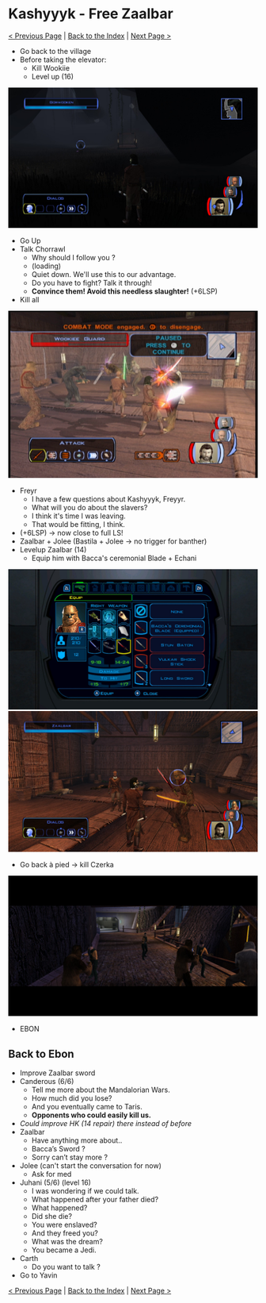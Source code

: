 # Kashyyyk - Free Zaalbar

[< Previous Page](055_Kashyyyk.md)
| [Back to the Index](./000_Index.md)
| [Next Page >](./059_YavinStation.md)

- Go back to the village
- Before taking the elevator:
    - Kill Wookiie
    - Level up (16)

![](../resources/images/switch/2022013012093600-B5D02A793ED06B4BA008125C7E302FC9.jpg)

- Go Up
- Talk Chorrawl
    - Why should I follow you ?
    - (loading)
    - Quiet down. We'll use this to our advantage.
    - Do you have to fight? Talk it through!
    - **Convince them! Avoid this needless slaughter!** (+6LSP)
- Kill all

![KOTOR Guide-8](../resources/images/screenshots/KOTOR%20Guide-8.png)

- Freyr
    - I have a few questions about Kashyyyk, Freyyr.
    - What will you do about the slavers?
    - I think it's time I was leaving.
    - That would be fitting, I think.
- (+6LSP) -> now close to full LS!
- Zaalbar + Jolee (Bastila + Jolee -> no trigger for banther)
- Levelup Zaalbar (14)
    - Equip him with Bacca's ceremonial Blade + Echani

![](../resources/images/switch/2022013012211700-B5D02A793ED06B4BA008125C7E302FC9.jpg)
![](../resources/images/switch/2022013012220300-B5D02A793ED06B4BA008125C7E302FC9.jpg)

- Go back à pied -> kill Czerka

![](../resources/images/switch/2022013012243100-B5D02A793ED06B4BA008125C7E302FC9.jpg)

- EBON


## Back to Ebon

- Improve Zaalbar sword
- Canderous (6/6)
  - Tell me more about the Mandalorian Wars.
  - How much did you lose?
  - And you eventually came to Taris.
  - **Opponents who could easily kill us.**
- _Could improve HK (14 repair) there instead of before_
- Zaalbar
  - Have anything more about..
  - Bacca’s Sword ?
  - Sorry can’t stay more ?
- Jolee (can't start the conversation for now)
  - Ask for med
- Juhani (5/6) (level 16)
  - I was wondering if we could talk.
  - What happened after your father died?
  - What happened?
  - Did she die?
  - You were enslaved?
  - And they freed you?
  - What was the dream?
  - You became a Jedi.
- Carth
    - Do you want to talk ?
- Go to Yavin


[< Previous Page](055_Kashyyyk.md)
| [Back to the Index](./000_Index.md)
| [Next Page >](./059_YavinStation.md)
